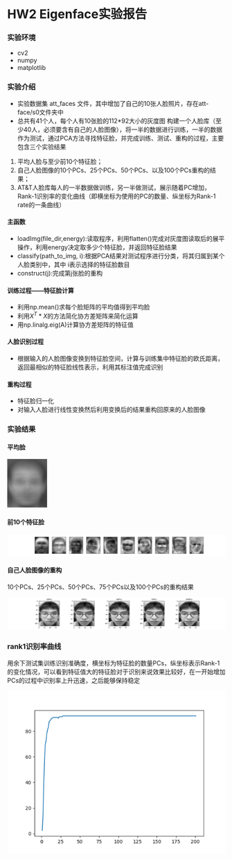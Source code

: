# HW2 Eigenface实验报告
### 实验环境
- cv2
- numpy
- matplotlib

### 实验介绍
- 实验数据集 att_faces 文件，其中增加了自己的10张人脸照片，存在att-face/s0文件夹中
- 总共有41个人，每个人有10张脸的112*92大小的灰度图
构建一个人脸库（至少40人，必须要含有自己的人脸图像），将一半的数据进行训练，一半的数据作为测试，通过PCA方法寻找特征脸，并完成训练、测试、重构的过程，主要包含三个实验结果
1. 平均人脸与至少前10个特征脸；
2. 自己人脸图像的10个PCs、25个PCs、50个PCs、以及100个PCs重构的结果；
3. AT&T人脸库每人的一半数据做训练，另一半做测试，展示随着PC增加，Rank-1识别率的变化曲线（即横坐标为使用的PC的数量、纵坐标为Rank-1 rate的一条曲线）


####   主函数

- loadImg(file_dir,energy):读取程序，利用flatten()完成对灰度图读取后的展平操作，利用energy决定取多少个特征脸，并返回特征脸结果
- classify(path_to_img, i):根据PCA结果对测试程序进行分类，将其归属到某个人脸类别中，其中
i表示选择的特征脸数目
- construct(j):完成第j张脸的重构

####   训练过程——特征脸计算
- 利用np.mean()求每个脸矩阵的平均值得到平均脸
- 利用$X^T*X$的方法简化协方差矩阵来简化运算
- 用np.linalg.eig(A)计算协方差矩阵的特征值

####   人脸识别过程

- 根据输入的人脸图像变换到特征脸空间，计算与训练集中特征脸的欧氏距离，返回最相似的特征脸线性表示，利用其标注值完成识别

####   重构过程

- 特征脸归一化
- 对输入人脸进行线性变换然后利用变换后的结果重构回原来的人脸图像

### 实验结果

#### 平均脸 

![avg_face](avg_face.bmp)
#### 前10个特征脸

![eigenface](eigenface.png)

#### 自己人脸图像的重构
10个PCs、25个PCs、50个PCs、75个PCs以及100个PCs的重构结果

![face_reconstruct](face_reconstruct.png)

### rank1识别率曲线

用余下测试集训练识别准确度，横坐标为特征脸的数量PCs，纵坐标表示Rank-1的变化情况，可以看到特征值大的特征脸对于识别来说效果比较好，在一开始增加PCs的过程中识别率上升迅速，之后能够保持稳定


![plt](PCs-total_correct.png)
